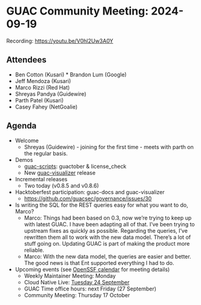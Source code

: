 # GUAC Community Meeting: 2024-09-19

Recording: https://youtu.be/V0hl2Uw3A0Y

## Attendees

* Ben Cotton (Kusari)
* Brandon Lum (Google)
* Jeff Mendoza (Kusari)
* Marco Rizzi (Red Hat)
* Shreyas Pandya (Guidewire)
* Parth Patel (Kusari)
* Casey Fahey (NetGoalie)

## Agenda

* Welcome
    * Shreyas (Guidewire) - joining for the first time - meets with parth on the regular basis.
* Demos
    * [guac-scripts](https://github.com/funnelfiasco/guac-scripts): guactober & license_check
    * New [guac-visualizer](https://github.com/guacsec/guac-visualizer) release
* Incremental releases
    * Two today (v0.8.5 and v0.8.6)
* Hacktoberfest participation: guac-docs and guac-visualizer 
    * https://github.com/guacsec/governance/issues/30
* Is writing the SQL for the REST queries easy for what you want to do, Marco?
    * Marco: Things had been based on 0.3, now we’re trying to keep up with latest GUAC. I have been adapting all of that. I’ve been trying to upstream fixes as quickly as possible. Regarding the queries, I’ve rewritten them all to work with the new data model. There’s a lot of stuff going on. Updating GUAC is part of making the product more reliable.
    * Marco: With the new data model, the queries are easier and better. The good news is that Ent supported everything I had to do.
* Upcoming events (see [OpenSSF calendar](https://openssf.org/getinvolved) for meeting details)
    * Weekly Maintainer Meeting: Monday
    * Cloud Native Live: [Tuesday 24 September](https://community.cncf.io/events/details/cncf-cncf-online-programs-presents-cloud-native-live-guac-use-cases-beyond-security/)
    * GUAC Time office hours: next Friday (27 September)
    * Community Meeting: Thursday 17 October
